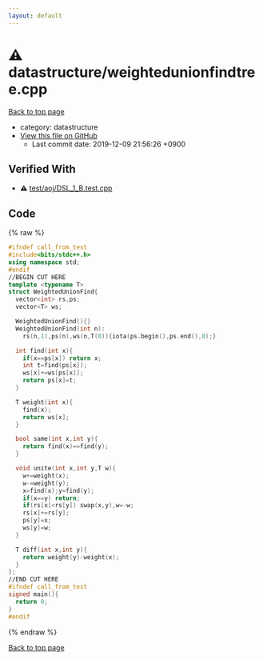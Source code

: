 ```yaml
---
layout: default
---
```


<!-- mathjax config similar to math.stackexchange -->
<script type="text/javascript" async
  src="https://cdnjs.cloudflare.com/ajax/libs/mathjax/2.7.5/MathJax.js?config=TeX-MML-AM_CHTML">
</script>
<script type="text/x-mathjax-config">
  MathJax.Hub.Config({
    TeX: { equationNumbers: { autoNumber: "AMS" }},
    tex2jax: {
      inlineMath: [ ['$','$'] ],
      processEscapes: true
    },
    "HTML-CSS": { matchFontHeight: false },
    displayAlign: "left",
    displayIndent: "2em"
  });
</script>

<script type="text/javascript" src="https://cdnjs.cloudflare.com/ajax/libs/jquery/3.4.1/jquery.min.js"></script>
<script src="https://cdn.jsdelivr.net/npm/jquery-balloon-js@1.1.2/jquery.balloon.min.js" integrity="sha256-ZEYs9VrgAeNuPvs15E39OsyOJaIkXEEt10fzxJ20+2I=" crossorigin="anonymous"></script>
<script type="text/javascript" src="../../assets/js/copy-button.js"></script>
<link rel="stylesheet" href="../../assets/css/copy-button.css" />


# :warning: datastructure/weightedunionfindtree.cpp
<a href="../../index.html">Back to top page</a>

* category: datastructure
* <a href="{{ site.github.repository_url }}/blob/master/datastructure/weightedunionfindtree.cpp">View this file on GitHub</a>
    - Last commit date: 2019-12-09 21:56:26 +0900




## Verified With
* :warning: <a href="../../verify/test/aoj/DSL_1_B.test.cpp.html">test/aoj/DSL_1_B.test.cpp</a>


## Code
{% raw %}
```cpp
#ifndef call_from_test
#include<bits/stdc++.h>
using namespace std;
#endif
//BEGIN CUT HERE
template <typename T>
struct WeightedUnionFind{
  vector<int> rs,ps;
  vector<T> ws;

  WeightedUnionFind(){}
  WeightedUnionFind(int n):
    rs(n,1),ps(n),ws(n,T(0)){iota(ps.begin(),ps.end(),0);}

  int find(int x){
    if(x==ps[x]) return x;
    int t=find(ps[x]);
    ws[x]+=ws[ps[x]];
    return ps[x]=t;
  }

  T weight(int x){
    find(x);
    return ws[x];
  }

  bool same(int x,int y){
    return find(x)==find(y);
  }

  void unite(int x,int y,T w){
    w+=weight(x);
    w-=weight(y);
    x=find(x);y=find(y);
    if(x==y) return;
    if(rs[x]<rs[y]) swap(x,y),w=-w;
    rs[x]+=rs[y];
    ps[y]=x;
    ws[y]=w;
  }

  T diff(int x,int y){
    return weight(y)-weight(x);
  }
};
//END CUT HERE
#ifndef call_from_test
signed main(){
  return 0;
}
#endif

```
{% endraw %}

<a href="../../index.html">Back to top page</a>

